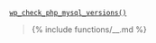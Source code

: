 <p><a href="https://developer.wordpress.org/reference/functions/wp_check_php_mysql_versions/"><code>wp_check_php_mysql_versions()</code></a></p>

<blockquote>

{% include functions/__.md %}
 
</blockquote>
